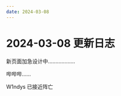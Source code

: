 ```yaml
---
date: 2024-03-08
---
```


# 2024-03-08 更新日志

新页面加急设计中………………

<!-- more -->

哔哔哔……

W1ndys 已接近阵亡